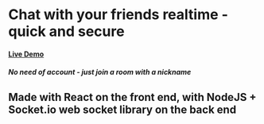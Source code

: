 #  Chat with your friends realtime - quick and secure

#### [Live Demo](https://epic-brahmagupta-d61f3d.netlify.app/)

##### No need of account - just join a room with a nickname

## Made with React on the front end, with NodeJS + Socket.io web socket library on the back end
